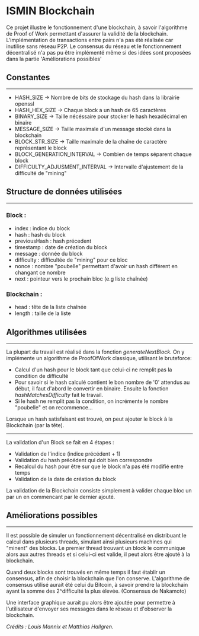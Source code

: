 # ISMIN Blockchain

Ce projet illustre le fonctionnement d'une blockchain, à savoir l'algorithme de Proof of Work permettant d'assurer la validité de la blockchain.
L'implémentation de transactions entre pairs n'a pas été réalisée car inutilise sans réseau P2P.
Le consensus du réseau et le fonctionnement décentralisé n'a pas pu être implémenté même si des idées sont proposées dans la partie 'Améliorations possibles'

## Constantes 
---
- HASH_SIZE -> Nombre de bits de stockage du hash dans la librairie openssl
- HASH_HEX_SIZE -> Chaque block a un hash de 65 caractères
- BINARY_SIZE -> Taille nécéssaire pour stocker le hash hexadécimal en binaire
- MESSAGE_SIZE -> Taille maximale d'un message stocké dans la blockchain
- BLOCK_STR_SIZE -> Taille maximale de la chaîne de caractère représentant le block
- BLOCK_GENERATION_INTERVAL -> Combien de temps séparent chaque block
- DIFFICULTY_ADJUSMENT_INTERVAL -> Intervalle d'ajustement de la difficulté de "mining"

## Structure de données utilisées
---
### Block :
- index : indice du block
- hash : hash du block
- previousHash : hash précedent
- timestamp : date de création du block
- message : donnée du block
- difficulty : difficultée de "mining" pour ce bloc
- nonce : nombre "poubelle" permettant d'avoir un hash différent en changant ce nombre
- next : pointeur vers le prochain bloc (e.g liste chaînée)

### Blockchain :
- head : tête de la liste chaînée
- length : taille de la liste


## Algorithmes utilisées
---
La plupart du travail est réalisé dans la fonction *generateNextBlock*.
On y implémente un algorithme de ProofOfWork classique, utilisant le bruteforce:
- Calcul d'un hash pour le block tant que celui-ci ne remplit pas la condition de difficulté
- Pour savoir si le hash calculé contient le bon nombre de '0' attendus au début, il faut d'abord le convertir en binaire.
Ensuite la fonction *hashMatchesDifficulty* fait le travail.
- Si le hash ne remplit pas la condition, on incrémente le nombre "poubelle" et on recommence...

Lorsque un hash satisfaisant est trouvé, on peut ajouter le block à la Blockchain (par la tête).

---
La validation d'un Block se fait en 4 étapes :
- Validation de l'indice (indice précédent + 1)
- Validation du hash précédent qui doit bien correspondre
- Recalcul du hash pour être sur que le block n'a pas été modifié entre temps
- Validation de la date de création du block

La validation de la Blockchain consiste simplement à valider chaque bloc un par un en commencant par le dernier ajouté.

## Améliorations possibles
---

Il est possible de simuler un fonctionnement décentralisé en distribuant le calcul dans plusieurs threads, simulant ainsi plusieurs machines qui "minent" des blocks. Le premier thread trouvant un block le communique alors aux autres threads et si celui-ci est valide, il peut alors être ajouté à la blockchain.

Quand deux blocks sont trouvés en même temps il faut établir un consensus, afin de choisir la blockchain que l'on conserve.
L'algorithme de consensus utilisé aurait été celui du Bitcoin, à savoir prendre la blockchain ayant la somme des 2^difficulté la plus élevée. (Consensus de Nakamoto)

Une interface graphique aurait pu alors être ajoutée pour permettre à l'utilisateur d'envoyer ses messages dans le réseau et d'observer la blockchain.


*Crédits : Louis Mannix et Matthias Hallgren.*
